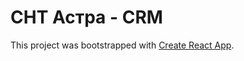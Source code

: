 # СНТ Астра - CRM

This project was bootstrapped with [Create React App](https://github.com/facebook/create-react-app).
